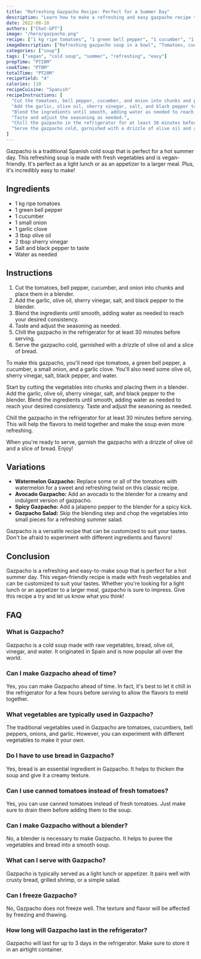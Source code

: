 ```yaml
---
title: "Refreshing Gazpacho Recipe: Perfect for a Summer Day"
description: "Learn how to make a refreshing and easy gazpacho recipe that is perfect for a hot summer day. This cold soup is made with fresh vegetables and is vegan-friendly."
date: 2022-08-10
authors: ["Chat-GPT"]
image: "/hero/gazpacho.png"
recipe: ["1 kg ripe tomatoes", "1 green bell pepper", "1 cucumber", "1 small onion", "1 garlic clove", "3 tbsp olive oil", "2 tbsp sherry vinegar", "Salt and black pepper to taste", "Water as needed"]
imageDescription: ["Refreshing gazpacho soup in a bowl", "Tomatoes, cucumbers, onions and garlic", "A spoonful of olive oil on top", "Served with a slice of bread"]
categories: ["soup"]
tags: ["vegan", "cold soup", "summer", "refreshing", "easy"]
prepTime: "PT20M"
cookTime: "PT0M"
totalTime: "PT20M"
recipeYield: "4"
calories: 110
recipeCuisine: "Spanish"
recipeInstructions: [
  "Cut the tomatoes, bell pepper, cucumber, and onion into chunks and place them in a blender.",
  "Add the garlic, olive oil, sherry vinegar, salt, and black pepper to the blender.",
  "Blend the ingredients until smooth, adding water as needed to reach your desired consistency.",
  "Taste and adjust the seasoning as needed.",
  "Chill the gazpacho in the refrigerator for at least 30 minutes before serving.",
  "Serve the gazpacho cold, garnished with a drizzle of olive oil and a slice of bread."
]
---
```


Gazpacho is a traditional Spanish cold soup that is perfect for a hot summer day. This refreshing soup is made with fresh vegetables and is vegan-friendly. It's perfect as a light lunch or as an appetizer to a larger meal. Plus, it's incredibly easy to make!

## Ingredients

- 1 kg ripe tomatoes
- 1 green bell pepper
- 1 cucumber
- 1 small onion
- 1 garlic clove
- 3 tbsp olive oil
- 2 tbsp sherry vinegar
- Salt and black pepper to taste
- Water as needed

## Instructions

1. Cut the tomatoes, bell pepper, cucumber, and onion into chunks and place them in a blender.
2. Add the garlic, olive oil, sherry vinegar, salt, and black pepper to the blender.
3. Blend the ingredients until smooth, adding water as needed to reach your desired consistency.
4. Taste and adjust the seasoning as needed.
5. Chill the gazpacho in the refrigerator for at least 30 minutes before serving.
6. Serve the gazpacho cold, garnished with a drizzle of olive oil and a slice of bread.

To make this gazpacho, you'll need ripe tomatoes, a green bell pepper, a cucumber, a small onion, and a garlic clove. You'll also need some olive oil, sherry vinegar, salt, black pepper, and water.

Start by cutting the vegetables into chunks and placing them in a blender. Add the garlic, olive oil, sherry vinegar, salt, and black pepper to the blender. Blend the ingredients until smooth, adding water as needed to reach your desired consistency. Taste and adjust the seasoning as needed.

Chill the gazpacho in the refrigerator for at least 30 minutes before serving. This will help the flavors to meld together and make the soup even more refreshing.

When you're ready to serve, garnish the gazpacho with a drizzle of olive oil and a slice of bread. Enjoy!

## Variations

- **Watermelon Gazpacho:** Replace some or all of the tomatoes with watermelon for a sweet and refreshing twist on this classic recipe.
- **Avocado Gazpacho:** Add an avocado to the blender for a creamy and indulgent version of gazpacho.
- **Spicy Gazpacho:** Add a jalapeno pepper to the blender for a spicy kick.
- **Gazpacho Salad:** Skip the blending step and chop the vegetables into small pieces for a refreshing summer salad.

Gazpacho is a versatile recipe that can be customized to suit your tastes. Don't be afraid to experiment with different ingredients and flavors!

## Conclusion

Gazpacho is a refreshing and easy-to-make soup that is perfect for a hot summer day. This vegan-friendly recipe is made with fresh vegetables and can be customized to suit your tastes. Whether you're looking for a light lunch or an appetizer to a larger meal, gazpacho is sure to impress. Give this recipe a try and let us know what you think!

## FAQ

### What is Gazpacho?

Gazpacho is a cold soup made with raw vegetables, bread, olive oil, vinegar, and water. It originated in Spain and is now popular all over the world.

### Can I make Gazpacho ahead of time?

Yes, you can make Gazpacho ahead of time. In fact, it's best to let it chill in the refrigerator for a few hours before serving to allow the flavors to meld together.

### What vegetables are typically used in Gazpacho?

The traditional vegetables used in Gazpacho are tomatoes, cucumbers, bell peppers, onions, and garlic. However, you can experiment with different vegetables to make it your own.

### Do I have to use bread in Gazpacho?

Yes, bread is an essential ingredient in Gazpacho. It helps to thicken the soup and give it a creamy texture.

### Can I use canned tomatoes instead of fresh tomatoes?

Yes, you can use canned tomatoes instead of fresh tomatoes. Just make sure to drain them before adding them to the soup.

### Can I make Gazpacho without a blender?

No, a blender is necessary to make Gazpacho. It helps to puree the vegetables and bread into a smooth soup.

### What can I serve with Gazpacho?

Gazpacho is typically served as a light lunch or appetizer. It pairs well with crusty bread, grilled shrimp, or a simple salad.

### Can I freeze Gazpacho?

No, Gazpacho does not freeze well. The texture and flavor will be affected by freezing and thawing.

### How long will Gazpacho last in the refrigerator?

Gazpacho will last for up to 3 days in the refrigerator. Make sure to store it in an airtight container.